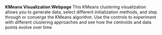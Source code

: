 **KMeans Visualization Webpage**
This KMeans clustering visualization allows you to generate data, select different initialization methods, and step through or converge the KMeans algorithm. Use the controls to experiment with different clustering approaches and see how the centroids and data points evolve over time
